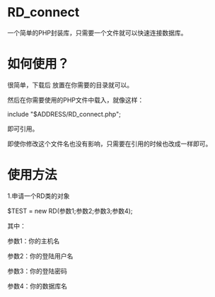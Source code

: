 # RD_connect
一个简单的PHP封装库，只需要一个文件就可以快速连接数据库。

# 如何使用？
很简单，下载后 放置在你需要的目录就可以。

然后在你需要使用的PHP文件中载入，就像这样：

include "$ADDRESS/RD_connect.php"; 

即可引用。

即使你修改这个文件名也没有影响，只需要在引用的时候也改成一样即可。

# 使用方法

1.申请一个RD类的对象

$TEST = new RD(参数1;参数2;参数3;参数4);

其中：

参数1：你的主机名

参数2：你的登陆用户名

参数3：你的登陆密码

参数4：你的数据库名
